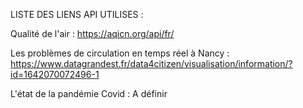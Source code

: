 LISTE DES LIENS API UTILISES :

Qualité de l'air :
https://aqicn.org/api/fr/

Les problèmes de circulation en temps réel à Nancy :
https://www.datagrandest.fr/data4citizen/visualisation/information/?id=1642070072496-1

L'état de la pandémie Covid :
A définir